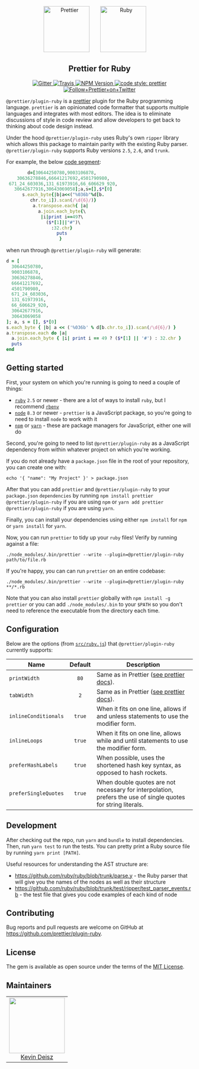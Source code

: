 <div align="center">
  <img alt="Prettier" height="124px" src="https://cdn.rawgit.com/prettier/prettier-logo/master/images/prettier-icon-light.svg">
  <img alt="Ruby" height="124px" vspace="" hspace="25" src="https://www.ruby-lang.org/images/header-ruby-logo@2x.png">
</div>

<h2 align="center">Prettier for Ruby</h2>

<p align="center">
  <a href="https://gitter.im/jlongster/prettier">
    <img alt="Gitter" src="https://img.shields.io/gitter/room/jlongster/prettier.svg?style=flat-square">
  </a>
  <a href="https://travis-ci.org/prettier/plugin-ruby">
    <img alt="Travis" src="https://img.shields.io/travis/prettier/plugin-ruby/master.svg?style=flat-square">
  </a>
  <a href="https://www.npmjs.com/package/@prettier/plugin-ruby">
    <img alt="NPM Version" src="https://img.shields.io/npm/v/@prettier/plugin-ruby.svg?style=flat-square">
  </a>
  <a href="#badge">
    <img alt="code style: prettier" src="https://img.shields.io/badge/code_style-prettier-ff69b4.svg?style=flat-square">
  </a>
  <a href="https://twitter.com/PrettierCode">
    <img alt="Follow+Prettier+on+Twitter" src="https://img.shields.io/twitter/follow/prettiercode.svg?label=follow+prettier&style=flat-square">
  </a>
</p>

`@prettier/plugin-ruby` is a [prettier](https://prettier.io/) plugin for the Ruby programming language. `prettier` is an opinionated code formatter that supports multiple languages and integrates with most editors. The idea is to eliminate discussions of style in code review and allow developers to get back to thinking about code design instead.

Under the hood `@prettier/plugin-ruby` uses Ruby's own `ripper` library which allows this package to maintain parity with the existing Ruby parser. `@prettier/plugin-ruby` supports Ruby versions `2.5`, `2.6`, and `trunk`.

For example, the below [code segment](http://www.rubyinside.com/advent2006/4-ruby-obfuscation.html):

```ruby
        d=[30644250780,9003106878,
    30636278846,66641217692,4501790980,
 671_24_603036,131_61973916,66_606629_920,
   30642677916,30643069058];a,s=[],$*[0]
      s.each_byte{|b|a<<("%036b"%d[b.
         chr.to_i]).scan(/\d{6}/)}
          a.transpose.each{ |a|
            a.join.each_byte{\
             |i|print i==49?\
               ($*[1]||"#")\
                 :32.chr}
                   puts
                    }
```

when run through `@prettier/plugin-ruby` will generate:

```ruby
d = [
  30644250780,
  9003106878,
  30636278846,
  66641217692,
  4501790980,
  671_24_603036,
  131_61973916,
  66_606629_920,
  30642677916,
  30643069058
]; a, s = [], $*[0]
s.each_byte { |b| a << ('%036b' % d[b.chr.to_i]).scan(/\d{6}/) }
a.transpose.each do |a|
  a.join.each_byte { |i| print i == 49 ? ($*[1] || '#') : 32.chr }
  puts
end
```

## Getting started

First, your system on which you're running is going to need a couple of things:

* [`ruby`](https://www.ruby-lang.org/en/documentation/installation/) `2.5` or newer - there are a lot of ways to install `ruby`, but I recommend [`rbenv`](https://github.com/rbenv/rbenv)
* [`node`](https://nodejs.org/en/download/) `8.3` or newer - `prettier` is a JavaScript package, so you're going to need to install `node` to work with it
* [`npm`](https://www.npmjs.com/get-npm) or [`yarn`](https://yarnpkg.com/en/docs/getting-started) - these are package managers for JavaScript, either one will do

Second, you're going to need to list `@prettier/plugin-ruby` as a JavaScript dependency from within whatever project on which you're working.

If you do not already have a `package.json` file in the root of your repository, you can create one with:

```
echo '{ "name": "My Project" }' > package.json
```

After that you can add `prettier` and `@prettier/plugin-ruby` to your `package.json` `dependencies` by running `npm install prettier @prettier/plugin-ruby` if you are using `npm` or `yarn add prettier @prettier/plugin-ruby` if you are using `yarn`.

Finally, you can install your dependencies using either `npm install` for `npm` or `yarn install` for `yarn`.

Now, you can run `prettier` to tidy up your `ruby` files! Verify by running against a file:

```
./node_modules/.bin/prettier --write --plugin=@prettier/plugin-ruby path/to/file.rb
```

If you're happy, you can can run `prettier` on an entire codebase:

```
./node_modules/.bin/prettier --write --plugin=@prettier/plugin-ruby **/*.rb
```

Note that you can also install `prettier` globally with `npm install -g prettier` or you can add `./node_modules/.bin` to your `$PATH` so you don't need to reference the executable from the directory each time.

## Configuration

Below are the options (from [`src/ruby.js`](src/ruby.js)) that `@prettier/plugin-ruby` currently supports:

| Name | Default | Description |
|------|:-------:|-------------|
| `printWidth` | `80` | Same as in Prettier ([see prettier docs](https://prettier.io/docs/en/options.html#print-width)). |
| `tabWidth` | `2` | Same as in Prettier ([see prettier docs](https://prettier.io/docs/en/options.html#tab-width)). |
| `inlineConditionals` | `true` | When it fits on one line, allows if and unless statements to use the modifier form. |
| `inlineLoops` | `true` | When it fits on one line, allows while and until statements to use the modifier form. |
| `preferHashLabels` | `true` | When possible, uses the shortened hash key syntax, as opposed to hash rockets. |
| `preferSingleQuotes` | `true` | When double quotes are not necessary for interpolation, prefers the use of single quotes for string literals. |

## Development

After checking out the repo, run `yarn` and `bundle` to install dependencies. Then, run `yarn test` to run the tests. You can pretty print a Ruby source file by running `yarn print [PATH]`.

Useful resources for understanding the AST structure are:

* https://github.com/ruby/ruby/blob/trunk/parse.y - the Ruby parser that will give you the names of the nodes as well as their structure
* https://github.com/ruby/ruby/blob/trunk/test/ripper/test_parser_events.rb - the test file that gives you code examples of each kind of node

## Contributing

Bug reports and pull requests are welcome on GitHub at https://github.com/prettier/plugin-ruby.

## License

The gem is available as open source under the terms of the [MIT License](https://opensource.org/licenses/MIT).

## Maintainers

<table>
  <tbody>
    <tr>
      <td align="center">
        <a href="https://github.com/kddeisz">
          <img width="150" height="150" src="https://github.com/kddeisz.png?v=3&s=150">
          </br>
          Kevin Deisz
        </a>
      </td>
    </tr>
  <tbody>
</table>
